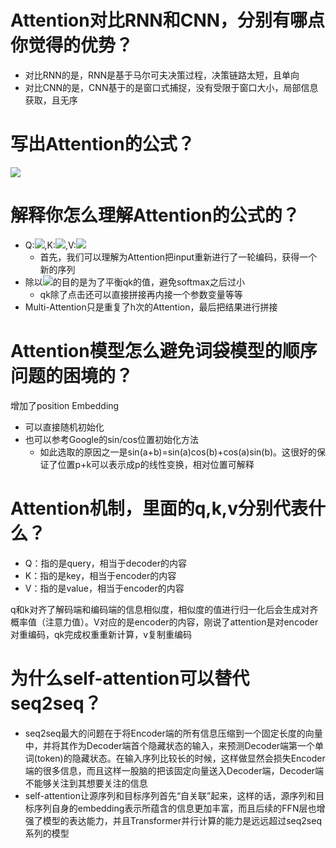 # Attention对比RNN和CNN，分别有哪点你觉得的优势？
- 对比RNN的是，RNN是基于马尔可夫决策过程，决策链路太短，且单向
- 对比CNN的是，CNN基于的是窗口式捕捉，没有受限于窗口大小，局部信息获取，且无序

# 写出Attention的公式？
![](https://tva1.sinaimg.cn/large/006y8mN6ly1g986pbyaj0j308t019t8l.jpg)

# 解释你怎么理解Attention的公式的？
- Q:![](https://tva1.sinaimg.cn/large/006y8mN6ly1g986rjgs7qj301400g741.jpg),K:![](https://tva1.sinaimg.cn/large/006y8mN6ly1g986rz9d1ej301a00g741.jpg),V:![](https://tva1.sinaimg.cn/large/006y8mN6ly1g986shjz4tj301900g741.jpg)
    - 首先，我们可以理解为Attention把input重新进行了一轮编码，获得一个新的序列
- 除以![](https://tva1.sinaimg.cn/large/006y8mN6ly1g98734eqn7j300y00na9t.jpg)的目的是为了平衡qk的值，避免softmax之后过小
    - qk除了点击还可以直接拼接再内接一个参数变量等等
- Multi-Attention只是重复了h次的Attention，最后把结果进行拼接

# Attention模型怎么避免词袋模型的顺序问题的困境的？
增加了position Embedding
- 可以直接随机初始化
- 也可以参考Google的sin/cos位置初始化方法
    - 如此选取的原因之一是sin(a+b)=sin(a)cos(b)+cos(a)sin(b)。这很好的保证了位置p+k可以表示成p的线性变换，相对位置可解释

# Attention机制，里面的q,k,v分别代表什么？
- Q：指的是query，相当于decoder的内容
- K：指的是key，相当于encoder的内容
- V：指的是value，相当于encoder的内容

q和k对齐了解码端和编码端的信息相似度，相似度的值进行归一化后会生成对齐概率值（注意力值）。V对应的是encoder的内容，刚说了attention是对encoder对重编码，qk完成权重重新计算，v复制重编码

# 为什么self-attention可以替代seq2seq？
- seq2seq最大的问题在于将Encoder端的所有信息压缩到一个固定长度的向量中，并将其作为Decoder端首个隐藏状态的输入，来预测Decoder端第一个单词(token)的隐藏状态。在输入序列比较长的时候，这样做显然会损失Encoder端的很多信息，而且这样一股脑的把该固定向量送入Decoder端，Decoder端不能够关注到其想要关注的信息
- self-attention让源序列和目标序列首先“自关联”起来，这样的话，源序列和目标序列自身的embedding表示所蕴含的信息更加丰富，而且后续的FFN层也增强了模型的表达能力，并且Transformer并行计算的能力是远远超过seq2seq系列的模型